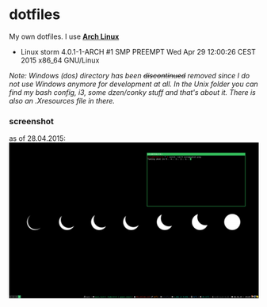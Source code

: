 dotfiles
========
My own dotfiles. I use [**Arch Linux**](https://archlinux.org)
* Linux storm 4.0.1-1-ARCH #1 SMP PREEMPT Wed Apr 29 12:00:26 CEST 2015 x86_64 GNU/Linux

*Note: Windows (dos) directory has been ~~discontinued~~ removed since I do not use Windows anymore for development at all.
In the Unix folder you can find my bash config, i3, some dzen/conky stuff and that's about it. There is also an .Xresources file in there.*

### screenshot
as of 28.04.2015:
![this is how it looks no](https://raw.githubusercontent.com/infyhr/dotfiles/master/screenshot.png ".")
